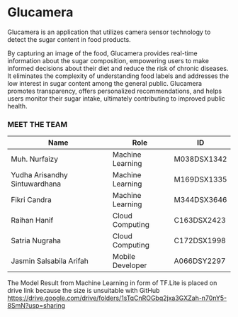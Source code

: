 # Glucamera
Glucamera is an application that utilizes camera sensor technology to detect the sugar content in food products. 

By capturing an image of the food, Glucamera provides real-time information about the sugar composition, empowering users to make informed decisions about their diet and reduce the risk of chronic diseases. It eliminates the complexity of understanding food labels and addresses the low interest in sugar content among the general public. Glucamera promotes transparency, offers personalized recommendations, and helps users monitor their sugar intake, ultimately contributing to improved public health.

### MEET THE TEAM
| Name                          | Role               | ID           |
| ----------------------------- | ------------------ | ------------ |
| Muh. Nurfaizy                 | Machine Learning   | M038DSX1342  |
| Yudha Arisandhy Sintuwardhana  | Machine Learning   | M169DSX1335  |
| Fikri Candra                  | Machine Learning   | M344DSX3646  |
| Raihan Hanif                  | Cloud Computing    | C163DSX2423  |
| Satria Nugraha                | Cloud Computing    | C172DSX1998  |
| Jasmin Salsabila Arifah       | Mobile Developer   | A066DSY2297  |

The Model Result from Machine Learning in form of TF.Lite is placed on drive link because the size is unsuitable with GitHub
https://drive.google.com/drive/folders/1sTqCnROGbq2jxa3GXZah-n70nY5-8SmN?usp=sharing 
